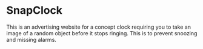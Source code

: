 # SnapClock
This is an advertising website for a concept clock requiring you to take an image of a random object before it stops ringing. This is to prevent snoozing and missing alarms.
